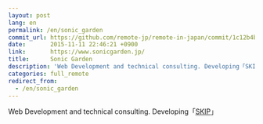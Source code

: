 ```yaml
---
layout: post
lang: en
permalink: /en/sonic_garden
commit_url: https://github.com/remote-jp/remote-in-japan/commit/1c12b4b2c55617d978a857740293795c4e7580ad
date:       2015-11-11 22:46:21 +0900
link:       https://www.sonicgarden.jp/
title:      Sonic Garden
description: 'Web Development and technical consulting. Developing「SKIP」'
categories: full_remote
redirect_from:
  - /en/sonic_garden
---
```


<p>Web Development and technical consulting. Developing「<a href="https://www.skip-sns.jp/">SKIP</a>」</p>
